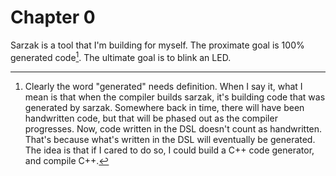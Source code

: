 # Chapter 0

Sarzak is a tool that I'm building for myself.
The proximate goal is 100% generated code[^gen].
The ultimate goal is to blink an LED.

[^gen]:
    Clearly the word "generated" needs definition. When I say it, what I
    mean is that when the compiler builds sarzak, it's building code that was
    generated by sarzak. Somewhere back in time, there will have been handwritten
    code, but that will be phased out as the compiler progresses. Now, code
    written in the DSL doesn't count as handwritten. That's because what's
    written in the DSL will eventually be generated. The idea is that if I
    cared to do so, I could build a C++ code generator, and compile C++.
